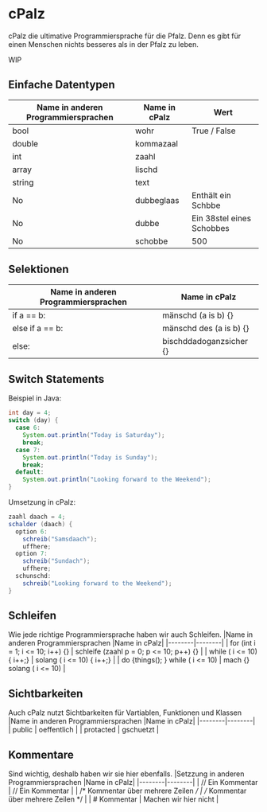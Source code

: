 # cPalz

cPalz die ultimative Programmiersprache für die Pfalz. Denn es gibt für einen Menschen nichts besseres als in der Pfalz zu leben.

WIP

## Einfache Datentypen
|Name in anderen Programmiersprachen |Name in cPalz| Wert|
|--------|--------|--------|
|  bool  |    wohr    | True / False |
|  double  |    kommazaal    |  |
|  int  |    zaahl    |  |
|  array  |    lischd    |  |
|  string  |    text    |  |
|  No  |    dubbeglaas    | Enthält ein Schbbe |
|  No  |    dubbe    | Ein 38stel eines Schobbes |
|  No  |    schobbe    | 500 |

## Selektionen
|Name in anderen Programmiersprachen |Name in cPalz|
|--------|--------|
|  if a == b:  |    mänschd (a is b) {}    |
|  else if a == b:  |    mänschd des (a is b) {}    |
|  else:  |    bischddadoganzsicher {}    |

## Switch Statements
Beispiel in Java:
```java
int day = 4;
switch (day) {
  case 6:
    System.out.println("Today is Saturday");
    break;
  case 7:
    System.out.println("Today is Sunday");
    break;
  default:
    System.out.println("Looking forward to the Weekend");
}
```
Umsetzung in cPalz:
```java
zaahl daach = 4;
schalder (daach) {
  option 6:
    schreib("Samsdaach");
    uffhere;
  option 7:
    schreib("Sundach");
    uffhere;
  schunschd:
    schreib("Looking forward to the Weekend");
}
```

## Schleifen
Wie jede richtige Programmiersprache haben wir auch Schleifen.
|Name in anderen Programmiersprachen |Name in cPalz|
|--------|--------|
|  for (int i = 1; i <= 10; i++) {}  |    schleife (zaahl p = 0; p <= 10; p++) {}    |
|  while ( i <= 10) { i++;}  |    solang ( i <= 10) { i++;}    |
|  do {things(); } while ( i <= 10)  |    mach {} solang ( i <= 10)    |

## Sichtbarkeiten
Auch cPalz nutzt Sichtbarkeiten für Vartiablen, Funktionen und Klassen
|Name in anderen Programmiersprachen |Name in cPalz|
|--------|--------|
|  public  |    oeffentlich    |
|  protacted  |    gschuetzt    |

## Kommentare
Sind wichtig, deshalb haben wir sie hier ebenfalls.
|Setzzung in anderen Programmiersprachen |Name in cPalz|
|--------|--------|
|  // Ein Kommentar  |    // Ein Kommentar    |
| /* Kommentar über mehrere Zeilen */  |    /* Kommentar über mehrere Zeilen */    |
| # Kommentar   |    Machen wir hier nicht    |
